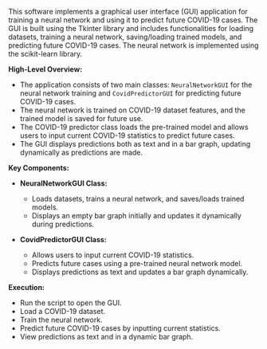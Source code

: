 This software implements a graphical user interface (GUI) application for training a neural network and using it to predict future COVID-19 cases. The GUI is built using the Tkinter library and includes functionalities for loading datasets, training a neural network, saving/loading trained models, and predicting future COVID-19 cases. The neural network is implemented using the scikit-learn library.

**High-Level Overview:**
- The application consists of two main classes: `NeuralNetworkGUI` for the neural network training and `CovidPredictorGUI` for predicting future COVID-19 cases.
- The neural network is trained on COVID-19 dataset features, and the trained model is saved for future use.
- The COVID-19 predictor class loads the pre-trained model and allows users to input current COVID-19 statistics to predict future cases.
- The GUI displays predictions both as text and in a bar graph, updating dynamically as predictions are made.

**Key Components:**
  - **NeuralNetworkGUI Class:**
    - Loads datasets, trains a neural network, and saves/loads trained models.
    - Displays an empty bar graph initially and updates it dynamically during predictions.

  - **CovidPredictorGUI Class:**
    - Allows users to input current COVID-19 statistics.
    - Predicts future cases using a pre-trained neural network model.
    - Displays predictions as text and updates a bar graph dynamically.

**Execution:**
- Run the script to open the GUI.
- Load a COVID-19 dataset.
- Train the neural network.
- Predict future COVID-19 cases by inputting current statistics.
- View predictions as text and in a dynamic bar graph.
